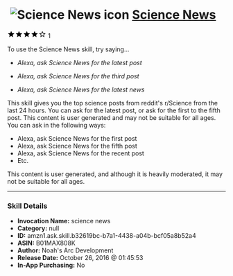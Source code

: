 # &nbsp;<img src="skill_icon" alt="Science News icon" width="36"> [Science News](http://alexa.amazon.com/#skills/amzn1.ask.skill.b32619bc-b7a1-4438-a04b-bcf05a8b52a4)
![4 stars](../../images/ic_star_black_18dp_1x.png)![4 stars](../../images/ic_star_black_18dp_1x.png)![4 stars](../../images/ic_star_black_18dp_1x.png)![4 stars](../../images/ic_star_black_18dp_1x.png)![4 stars](../../images/ic_star_border_black_18dp_1x.png) 1

To use the Science News skill, try saying...

* *Alexa, ask Science News for the latest post*

* *Alexa, ask Science News for the third post*

* *Alexa, ask Science News for the latest news*

This skill gives you the top science posts from reddit's r/Science from the last 24 hours. You can ask for the latest post, or ask for the first to the fifth post. This content is user generated and may not be suitable for all ages. You can ask in the following ways:

- Alexa, ask Science News for the first post
- Alexa, ask Science News for the fifth post
- Alexa, ask Science News for the recent post
- Etc.

This content is user generated, and although it is heavily moderated, it may not be suitable for all ages.

***

### Skill Details

* **Invocation Name:** science news
* **Category:** null
* **ID:** amzn1.ask.skill.b32619bc-b7a1-4438-a04b-bcf05a8b52a4
* **ASIN:** B01MAX808K
* **Author:** Noah's Arc Development
* **Release Date:** October 26, 2016 @ 01:45:53
* **In-App Purchasing:** No
